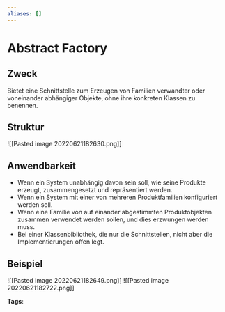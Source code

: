 ```yaml
---
aliases: []
---
```


# Abstract Factory

## Zweck

Bietet eine Schnittstelle zum Erzeugen von Familien verwandter oder voneinander abhängiger Objekte, ohne ihre konkreten Klassen zu benennen.

## Struktur

![[Pasted image 20220621182630.png]]

## Anwendbarkeit

- Wenn ein System unabhängig davon sein soll, wie seine Produkte erzeugt, zusammengesetzt und repräsentiert werden.
- Wenn ein System mit einer von mehreren Produktfamilien konfiguriert werden soll.
- Wenn eine Familie von auf einander abgestimmten Produktobjekten zusammen verwendet werden sollen, und dies erzwungen werden muss.
- Bei einer Klassenbibliothek, die nur die Schnittstellen, nicht aber die Implementierungen offen legt.

## Beispiel

![[Pasted image 20220621182649.png]]
![[Pasted image 20220621182722.png]]

**Tags**:
